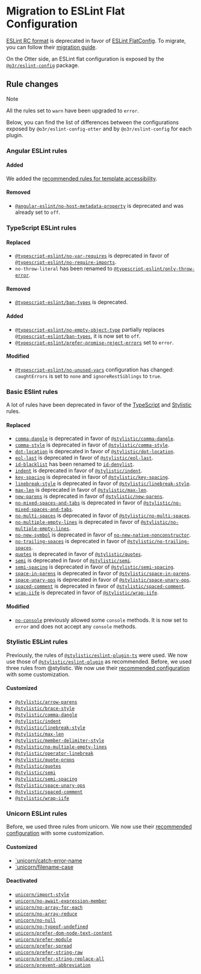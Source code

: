 # Migration to ESLint Flat Configuration

[ESLint RC format](https://eslint.org/docs/latest/use/configure/configuration-files-deprecated) is deprecated in favor of [ESLint FlatConfig](https://eslint.org/blog/2022/08/new-config-system-part-2/).
To migrate, you can follow their [migration guide](https://eslint.org/docs/latest/use/configure/migration-guide).

On the Otter side, an ESLint flat configuration is exposed by the [`@o3r/eslint-config`](https://www.npmjs.com/package/@o3r/eslint-config) package.

## Rule changes

> [!NOTE]
> All the rules set to `warn` have been upgraded to `error`.

Below, you can find the list of differences between the configurations exposed by `@o3r/eslint-config-otter` and by `@o3r/eslint-config` for each plugin.

### Angular ESLint rules

#### Added

We added the [recommended rules for template accessibility](https://github.com/angular-eslint/angular-eslint/blob/main/packages/angular-eslint/src/configs/README.md#angular-eslinttemplate-accessibility).

#### Removed

- [`@angular-eslint/no-host-metadata-property`](https://github.com/angular-eslint/angular-eslint/blob/main/packages/eslint-plugin/docs/rules/no-host-metadata-property.md) is deprecated and was already set to `off`.

### TypeScript ESLint rules

#### Replaced

- [`@typescript-eslint/no-var-requires`](https://typescript-eslint.io/rules/no-var-requires/) is deprecated in favor of [`@typescript-eslint/no-require-imports`](https://typescript-eslint.io/rules/no-require-imports/).
- `no-throw-literal` has been renamed to [`@typescript-eslint/only-throw-error`](https://typescript-eslint.io/rules/only-throw-error/).

#### Removed

- [`@typescript-eslint/ban-types`](https://typescript-eslint.io/rules/ban-types/) is deprecated.

#### Added

- [`@typescript-eslint/no-empty-object-type`](https://typescript-eslint.io/rules/no-empty-object-type/) partially replaces [`@typescript-eslint/ban-types`](https://typescript-eslint.io/rules/ban-types/), it is now set to `off`.
- [`@typescript-eslint/prefer-promise-reject-errors`](https://typescript-eslint.io/rules/prefer-promise-reject-errors/) set to `error`.

#### Modified

- [`@typescript-eslint/no-unused-vars`](https://typescript-eslint.io/rules/no-unused-vars/) configuration has changed: `caughtErrors` is set to `none` and `ignoreRestSiblings` to `true`.

### Basic ESlint rules

A lot of rules have been deprecated in favor of the [TypeScript](https://typescript-eslint.io/) and [Stylistic](https://eslint.style/) rules.

#### Replaced

- [`comma-dangle`](https://eslint.org/docs/latest/rules/comma-dangle) is deprecated in favor of [`@stylistic/comma-dangle`](https://eslint.style/rules/default/comma-dangle).
- [`comma-style`](https://eslint.org/docs/latest/rules/comma-style) is deprecated in favor of [`@stylistic/comma-style`](https://eslint.style/rules/default/comma-style).
- [`dot-location`](https://eslint.org/docs/latest/rules/dot-location) is deprecated in favor of [`@stylistic/dot-location`](https://eslint.style/rules/default/dot-location).
- [`eol-last`](https://eslint.org/docs/latest/rules/eol-last) is deprecated in favor of [`@stylistic/eol-last`](https://eslint.style/rules/default/eol-last).
- [`id-blacklist`](https://eslint.org/docs/latest/rules/id-blacklist) has been renamed to [`id-denylist`](https://eslint.org/docs/latest/rules/id-blacklist).
- [`indent`](https://eslint.org/docs/latest/rules/indent) is deprecated in favor of [`@stylistic/indent`](https://eslint.style/rules/default/indent).
- [`key-spacing`](https://eslint.org/docs/latest/rules/key-spacing) is deprecated in favor of [`@stylistic/key-spacing`](https://eslint.style/rules/default/key-spacing).
- [`linebreak-style`](https://eslint.org/docs/latest/rules/linebreak-style) is deprecated in favor of [`@stylistic/linebreak-style`](https://eslint.style/rules/default/linebreak-style).
- [`max-len`](https://eslint.org/docs/latest/rules/max-len) is deprecated in favor of [`@stylistic/max-len`](https://eslint.style/rules/default/max-len).
- [`new-parens`](https://eslint.org/docs/latest/rules/new-parens) is deprecated in favor of [`@stylistic/new-parens`](https://eslint.style/rules/default/new-parens).
- [`no-mixed-spaces-and-tabs`](https://eslint.org/docs/latest/rules/no-mixed-spaces-and-tabs) is deprecated in favor of [`@stylistic/no-mixed-spaces-and-tabs`](https://eslint.style/rules/default/no-mixed-spaces-and-tabs).
- [`no-multi-spaces`](https://eslint.org/docs/latest/rules/no-multi-spaces) is deprecated in favor of [`@stylistic/no-multi-spaces`](https://eslint.style/rules/default/no-multi-spaces).
- [`no-multiple-empty-lines`](https://eslint.org/docs/latest/rules/no-multiple-empty-lines) is deprecated in favor of [`@stylistic/no-multiple-empty-lines`](https://eslint.style/rules/default/no-multiple-empty-lines).
- [`no-new-symbol`](https://eslint.org/docs/latest/rules/no-new-symbol) is deprecated in favor of [`no-new-native-nonconstructor`](https://eslint.org/docs/latest/rules/no-new-native-nonconstructor).
- [`no-trailing-spaces`](https://eslint.org/docs/latest/rules/no-trailing-spaces) is deprecated in favor of [`@stylistic/no-trailing-spaces`](https://eslint.style/rules/default/no-trailing-spaces).
- [`quotes`](https://eslint.org/docs/latest/rules/quotes) is deprecated in favor of [`@stylistic/quotes`](https://eslint.style/rules/default/quotes).
- [`semi`](https://eslint.org/docs/latest/rules/semi) is deprecated in favor of [`@stylistic/semi`](https://eslint.style/rules/default/semi).
- [`semi-spacing`](https://eslint.org/docs/latest/rules/semi-spacing) is deprecated in favor of [`@stylistic/semi-spacing`](https://eslint.style/rules/default/semi-spacing).
- [`space-in-parens`](https://eslint.org/docs/latest/rules/space-in-parens) is deprecated in favor of [`@stylistic/space-in-parens`](https://eslint.style/rules/default/space-in-parens).
- [`space-unary-ops`](https://eslint.org/docs/latest/rules/space-unary-ops) is deprecated in favor of [`@stylistic/space-unary-ops`](https://eslint.style/rules/default/space-unary-ops).
- [`spaced-comment`](https://eslint.org/docs/latest/rules/spaced-comment) is deprecated in favor of [`@stylistic/spaced-comment`](https://eslint.style/rules/default/spaced-comment).
- [`wrap-iife`](https://eslint.org/docs/latest/rules/wrap-iife) is deprecated in favor of [`@stylistic/wrap-iife`](https://eslint.style/rules/default/wrap-iife).

#### Modified

- [`no-console`](https://eslint.org/docs/latest/rules/no-console) previously allowed some `console` methods. It is now set to `error` and does not accept any `console` methods.

### Stylistic ESLint rules

Previously, the rules of [`@stylistic/eslint-plugin-ts`](https://eslint.style/packages/ts) were used. We now use those of [`@stylistic/eslint-plugin`](https://eslint.style/packages/default#stylistic-eslint-plugin) as recommended.
Before, we used three rules from @stylistic. We now use their [recommended configuration](https://github.com/eslint-stylistic/eslint-stylistic/blob/main/packages/eslint-plugin/configs/customize.ts) with some customization.

#### Customized

- [`@stylistic/arrow-parens`](https://eslint.style/rules/default/arrow-parens)
- [`@stylistic/brace-style`](https://eslint.style/rules/default/brace-style)
- [`@stylistic/comma-dangle`](https://eslint.style/rules/default/comma-dangle)
- [`@stylistic/indent`](https://eslint.style/rules/default/indent)
- [`@stylistic/linebreak-style`](https://eslint.style/rules/default/linebreak-style)
- [`@stylistic/max-len`](https://eslint.style/rules/default/max-len)
- [`@stylistic/member-delimiter-style`](https://eslint.style/rules/default/member-delimiter-style)
- [`@stylistic/no-multiple-empty-lines`](https://eslint.style/rules/default/no-multiple-empty-lines)
- [`@stylistic/operator-linebreak`](https://eslint.style/rules/default/operator-linebreak)
- [`@stylistic/quote-props`](https://eslint.style/rules/default/quote-props)
- [`@stylistic/quotes`](https://eslint.style/rules/default/quotes)
- [`@stylistic/semi`](https://eslint.style/rules/default/semi)
- [`@stylistic/semi-spacing`](https://eslint.style/rules/default/semi-spacing)
- [`@stylistic/space-unary-ops`](https://eslint.style/rules/default/space-unary-ops)
- [`@stylistic/spaced-comment`](https://eslint.style/rules/default/spaced-comment)
- [`@stylistic/wrap-iife`](https://eslint.style/rules/default/wrap-iife)


### Unicorn ESLint rules

Before, we used three rules from unicorn. We now use their [recommended configuration](https://github.com/sindresorhus/eslint-plugin-unicorn?tab=readme-ov-file#rules) with some customization.

#### Customized

- [`unicorn/catch-error-name](https://github.com/sindresorhus/eslint-plugin-unicorn/blob/main/docs/rules/catch-error-name.md)
- [`unicorn/filename-case](https://github.com/sindresorhus/eslint-plugin-unicorn/blob/main/docs/rules/filename-case.md)

#### Deactivated

- [`unicorn/import-style`](https://github.com/sindresorhus/eslint-plugin-unicorn/blob/main/docs/rules/import-style.md)
- [`unicorn/no-await-expression-member`](https://github.com/sindresorhus/eslint-plugin-unicorn/blob/main/docs/rules/no-await-expression-member.md)
- [`unicorn/no-array-for-each`](https://github.com/sindresorhus/eslint-plugin-unicorn/blob/main/docs/rules/no-array-for-each.md)
- [`unicorn/no-array-reduce`](https://github.com/sindresorhus/eslint-plugin-unicorn/blob/main/docs/rules/no-array-reduce.md)
- [`unicorn/no-null`](https://github.com/sindresorhus/eslint-plugin-unicorn/blob/main/docs/rules/no-null.md)
- [`unicorn/no-typeof-undefined`](https://github.com/sindresorhus/eslint-plugin-unicorn/blob/main/docs/rules/no-typeof-undefined.md)
- [`unicorn/prefer-dom-node-text-content`](https://github.com/sindresorhus/eslint-plugin-unicorn/blob/main/docs/rules/prefer-dom-node-text-content.md)
- [`unicorn/prefer-module`](https://github.com/sindresorhus/eslint-plugin-unicorn/blob/main/docs/rules/prefer-module.md)
- [`unicorn/prefer-spread`](https://github.com/sindresorhus/eslint-plugin-unicorn/blob/main/docs/rules/prefer-spread.md)
- [`unicorn/prefer-string-raw`](https://github.com/sindresorhus/eslint-plugin-unicorn/blob/main/docs/rules/prefer-string-raw.md)
- [`unicorn/prefer-string-replace-all`](https://github.com/sindresorhus/eslint-plugin-unicorn/blob/main/docs/rules/prefer-string-replace-all.md)
- [`unicorn/prevent-abbreviation`](https://github.com/sindresorhus/eslint-plugin-unicorn/blob/main/docs/rules/prevent-abbreviation.md)
